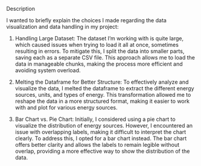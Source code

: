 Description


I wanted to briefly explain the choices I made regarding the data visualization and data handling in my project:
1.	Handling Large Dataset: The dataset I’m working with is quite large, which caused issues when trying to load it all at once, sometimes resulting in errors. To mitigate this, I split the data into smaller parts, saving each as a separate CSV file. This approach allows me to load the data in manageable chunks, making the process more efficient and avoiding system overload.

2.	Melting the Dataframe for Better Structure: To effectively analyze and visualize the data, I melted the dataframe to extract the different energy sources, units, and types of energy. This transformation allowed me to reshape the data in a more structured format, making it easier to work with and plot for various energy sources.

3.	Bar Chart vs. Pie Chart: Initially, I considered using a pie chart to visualize the distribution of energy sources. However, I encountered an issue with overlapping labels, making it difficult to interpret the chart clearly. To address this, I opted for a bar chart instead. The bar chart offers better clarity and allows the labels to remain legible without overlap, providing a more effective way to show the distribution of the data.

